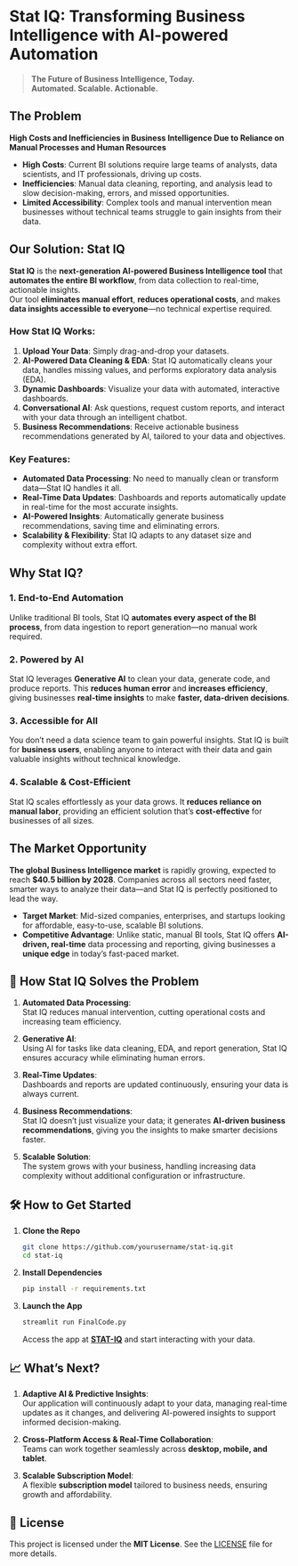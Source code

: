 # **Stat IQ: Transforming Business Intelligence with AI-powered Automation**

> **The Future of Business Intelligence, Today.**  
> **Automated. Scalable. Actionable.**

## **The Problem**

**High Costs and Inefficiencies in Business Intelligence Due to Reliance on Manual Processes and Human Resources**  

- **High Costs**: Current BI solutions require large teams of analysts, data scientists, and IT professionals, driving up costs.
- **Inefficiencies**: Manual data cleaning, reporting, and analysis lead to slow decision-making, errors, and missed opportunities.
- **Limited Accessibility**: Complex tools and manual intervention mean businesses without technical teams struggle to gain insights from their data.


## **Our Solution: Stat IQ**

**Stat IQ** is the **next-generation AI-powered Business Intelligence tool** that **automates the entire BI workflow**, from data collection to real-time, actionable insights.  
Our tool **eliminates manual effort**, **reduces operational costs**, and makes **data insights accessible to everyone**—no technical expertise required.

### **How Stat IQ Works:**
1. **Upload Your Data**: Simply drag-and-drop your datasets.
2. **AI-Powered Data Cleaning & EDA**: Stat IQ automatically cleans your data, handles missing values, and performs exploratory data analysis (EDA).
3. **Dynamic Dashboards**: Visualize your data with automated, interactive dashboards.
4. **Conversational AI**: Ask questions, request custom reports, and interact with your data through an intelligent chatbot.
5. **Business Recommendations**: Receive actionable business recommendations generated by AI, tailored to your data and objectives.

### **Key Features:**
- **Automated Data Processing**: No need to manually clean or transform data—Stat IQ handles it all.
- **Real-Time Data Updates**: Dashboards and reports automatically update in real-time for the most accurate insights.
- **AI-Powered Insights**: Automatically generate business recommendations, saving time and eliminating errors.
- **Scalability & Flexibility**: Stat IQ adapts to any dataset size and complexity without extra effort.

## **Why Stat IQ?**

### **1. End-to-End Automation**
Unlike traditional BI tools, Stat IQ **automates every aspect of the BI process**, from data ingestion to report generation—no manual work required.

### **2. Powered by AI**
Stat IQ leverages **Generative AI** to clean your data, generate code, and produce reports. This **reduces human error** and **increases efficiency**, giving businesses **real-time insights** to make **faster, data-driven decisions**.

### **3. Accessible for All**
You don’t need a data science team to gain powerful insights. Stat IQ is built for **business users**, enabling anyone to interact with their data and gain valuable insights without technical knowledge.

### **4. Scalable & Cost-Efficient**
Stat IQ scales effortlessly as your data grows. It **reduces reliance on manual labor**, providing an efficient solution that’s **cost-effective** for businesses of all sizes.

##  **The Market Opportunity**

**The global Business Intelligence market** is rapidly growing, expected to reach **$40.5 billion by 2028**. Companies across all sectors need faster, smarter ways to analyze their data—and Stat IQ is perfectly positioned to lead the way.  

- **Target Market**: Mid-sized companies, enterprises, and startups looking for affordable, easy-to-use, scalable BI solutions.
- **Competitive Advantage**: Unlike static, manual BI tools, Stat IQ offers **AI-driven, real-time** data processing and reporting, giving businesses a **unique edge** in today’s fast-paced market.

## 🎯 **How Stat IQ Solves the Problem**

1. **Automated Data Processing**:  
   Stat IQ reduces manual intervention, cutting operational costs and increasing team efficiency.

2. **Generative AI**:  
   Using AI for tasks like data cleaning, EDA, and report generation, Stat IQ ensures accuracy while eliminating human errors.

3. **Real-Time Updates**:  
   Dashboards and reports are updated continuously, ensuring your data is always current.

4. **Business Recommendations**:  
   Stat IQ doesn’t just visualize your data; it generates **AI-driven business recommendations**, giving you the insights to make smarter decisions faster.

5. **Scalable Solution**:  
   The system grows with your business, handling increasing data complexity without additional configuration or infrastructure.

## 🛠️ **How to Get Started**

1. **Clone the Repo**  
    ```bash
    git clone https://github.com/yourusername/stat-iq.git
    cd stat-iq
    ```

2. **Install Dependencies**  
    ```bash
    pip install -r requirements.txt
    ```

3. **Launch the App**  
    ```bash
    streamlit run FinalCode.py
    ```

    Access the app at [**STAT-IQ**](https://stat-iq.streamlit.app/) and start interacting with your data.


## 📈 **What’s Next?**

1. **Adaptive AI & Predictive Insights**:  
   Our application will continuously adapt to your data, managing real-time updates as it changes, and delivering AI-powered insights to support informed decision-making.

2. **Cross-Platform Access & Real-Time Collaboration**:  
   Teams can work together seamlessly across **desktop, mobile, and tablet**.

3. **Scalable Subscription Model**:  
   A flexible **subscription model** tailored to business needs, ensuring growth and affordability.

## 📄 **License**

This project is licensed under the **MIT License**. See the [LICENSE](LICENSE) file for more details.

